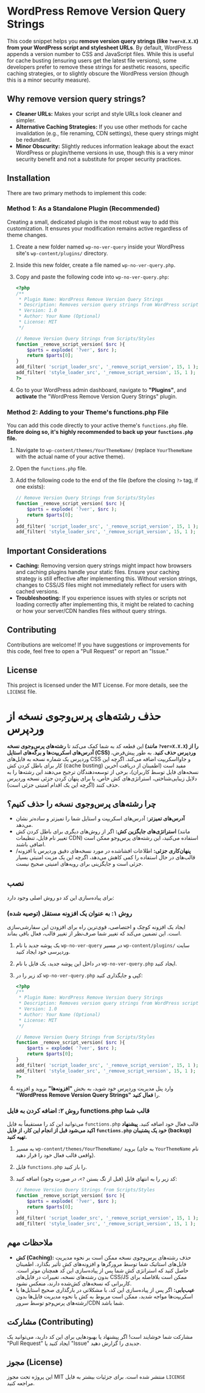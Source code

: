 # WordPress Remove Version Query Strings

This code snippet helps you **remove version query strings (like `?ver=X.X.X`) from your WordPress script and stylesheet URLs**. By default, WordPress appends a version number to CSS and JavaScript files. While this is useful for cache busting (ensuring users get the latest file versions), some developers prefer to remove these strings for aesthetic reasons, specific caching strategies, or to slightly obscure the WordPress version (though this is a minor security measure).

## Why remove version query strings?

* **Cleaner URLs:** Makes your script and style URLs look cleaner and simpler.
* **Alternative Caching Strategies:** If you use other methods for cache invalidation (e.g., file renaming, CDN settings), these query strings might be redundant.
* **Minor Obscurity:** Slightly reduces information leakage about the exact WordPress or plugin/theme versions in use, though this is a very minor security benefit and not a substitute for proper security practices.

## Installation

There are two primary methods to implement this code:

### Method 1: As a Standalone Plugin (Recommended)

Creating a small, dedicated plugin is the most robust way to add this customization. It ensures your modification remains active regardless of theme changes.

1.  Create a new folder named `wp-no-ver-query` inside your WordPress site's `wp-content/plugins/` directory.
2.  Inside this new folder, create a file named `wp-no-ver-query.php`.
3.  Copy and paste the following code into `wp-no-ver-query.php`:

    ```php
    <?php
    /**
     * Plugin Name: WordPress Remove Version Query Strings
     * Description: Removes version query strings from WordPress script and stylesheet URLs.
     * Version: 1.0
     * Author: Your Name (Optional)
     * License: MIT
     */

    // Remove Version Query Strings from Scripts/Styles
    function _remove_script_version( $src ){
        $parts = explode( '?ver', $src );
        return $parts[0];
    }
    add_filter( 'script_loader_src', '_remove_script_version', 15, 1 );
    add_filter( 'style_loader_src', '_remove_script_version', 15, 1 );
    ?>
    ```

4.  Go to your WordPress admin dashboard, navigate to **"Plugins"**, and **activate** the "WordPress Remove Version Query Strings" plugin.

### Method 2: Adding to your Theme's functions.php File

You can add this code directly to your active theme's `functions.php` file. **Before doing so, it's highly recommended to back up your `functions.php` file.**

1.  Navigate to `wp-content/themes/YourThemeName/` (replace `YourThemeName` with the actual name of your active theme).
2.  Open the `functions.php` file.
3.  Add the following code to the end of the file (before the closing `?>` tag, if one exists):

    ```php
    // Remove Version Query Strings from Scripts/Styles
    function _remove_script_version( $src ){
        $parts = explode( '?ver', $src );
        return $parts[0];
    }
    add_filter( 'script_loader_src', '_remove_script_version', 15, 1 );
    add_filter( 'style_loader_src', '_remove_script_version', 15, 1 );
    ```

## Important Considerations

* **Caching:** Removing version query strings might impact how browsers and caching plugins handle your static files. Ensure your caching strategy is still effective after implementing this. Without version strings, changes to CSS/JS files might not immediately reflect for users with cached versions.
* **Troubleshooting:** If you experience issues with styles or scripts not loading correctly after implementing this, it might be related to caching or how your server/CDN handles files without query strings.

## Contributing

Contributions are welcome! If you have suggestions or improvements for this code, feel free to open a "Pull Request" or report an "Issue."

## License

This project is licensed under the MIT License. For more details, see the `LICENSE` file.

# حذف رشته‌های پرس‌وجوی نسخه از وردپرس

این قطعه کد به شما کمک می‌کند تا **رشته‌های پرس‌وجوی نسخه (مانند `?ver=X.X.X`) را از آدرس‌های اسکریپت‌ها و برگه‌های استایل (CSS) وردپرس حذف کنید**. به طور پیش‌فرض، وردپرس یک شماره نسخه به فایل‌های CSS و جاوااسکریپت اضافه می‌کند. اگرچه این کار برای باطل کردن کش (cache busting) مفید است (اطمینان از دریافت آخرین نسخه‌های فایل توسط کاربران)، برخی از توسعه‌دهندگان ترجیح می‌دهند این رشته‌ها را به دلایل زیبایی‌شناختی، استراتژی‌های کش خاص، یا برای پنهان کردن جزئی نسخه وردپرس حذف کنند (اگرچه این یک اقدام امنیتی جزئی است).

## چرا رشته‌های پرس‌وجوی نسخه را حذف کنیم؟

* **آدرس‌های تمیزتر:** آدرس‌های اسکریپت و استایل شما را تمیزتر و ساده‌تر نشان می‌دهد.
* **استراتژی‌های جایگزین کش:** اگر از روش‌های دیگری برای باطل کردن کش (مانند تغییر نام فایل، تنظیمات CDN) استفاده می‌کنید، این رشته‌های پرس‌وجو ممکن است اضافی باشند.
* **پنهان‌کاری جزئی:** اطلاعات افشاشده در مورد نسخه‌های دقیق وردپرس یا افزونه/قالب‌های در حال استفاده را کمی کاهش می‌دهد، اگرچه این یک مزیت امنیتی بسیار جزئی است و جایگزینی برای رویه‌های امنیتی صحیح نیست.

## نصب

برای پیاده‌سازی این کد دو روش اصلی وجود دارد:

### روش ۱: به عنوان یک افزونه مستقل (توصیه شده)

ایجاد یک افزونه کوچک و اختصاصی، قوی‌ترین راه برای افزودن این سفارشی‌سازی است. این تضمین می‌کند که تغییر شما صرف‌نظر از تغییر قالب، فعال باقی بماند.

1.  یک پوشه جدید با نام `wp-no-ver-query` در مسیر `wp-content/plugins/` سایت وردپرسی خود ایجاد کنید.
2.  در داخل این پوشه جدید، یک فایل با نام `wp-no-ver-query.php` ایجاد کنید.
3.  کد زیر را در `wp-no-ver-query.php` کپی و جایگذاری کنید:

    ```php
    <?php
    /**
     * Plugin Name: WordPress Remove Version Query Strings
     * Description: Removes version query strings from WordPress script and stylesheet URLs.
     * Version: 1.0
     * Author: Your Name (Optional)
     * License: MIT
     */

    // Remove Version Query Strings from Scripts/Styles
    function _remove_script_version( $src ){
        $parts = explode( '?ver', $src );
        return $parts[0];
    }
    add_filter( 'script_loader_src', '_remove_script_version', 15, 1 );
    add_filter( 'style_loader_src', '_remove_script_version', 15, 1 );
    ?>
    ```

4.  وارد پنل مدیریت وردپرس خود شوید، به بخش **"افزونه‌ها"** بروید و افزونه **"WordPress Remove Version Query Strings"** را **فعال کنید**.

### روش ۲: اضافه کردن به فایل functions.php قالب شما

می‌توانید این کد را مستقیماً به فایل `functions.php` قالب فعال خود اضافه کنید. **پیشنهاد اکید می‌شود قبل از انجام این کار، از فایل `functions.php` خود یک پشتیبان (backup) تهیه کنید.**

1.  به مسیر `wp-content/themes/YourThemeName/` بروید (به جای `YourThemeName` نام واقعی قالب فعال خود را قرار دهید).
2.  فایل `functions.php` را باز کنید.
3.  کد زیر را به انتهای فایل (قبل از تگ بستن `?>`، در صورت وجود) اضافه کنید:

    ```php
    // Remove Version Query Strings from Scripts/Styles
    function _remove_script_version( $src ){
        $parts = explode( '?ver', $src );
        return $parts[0];
    }
    add_filter( 'script_loader_src', '_remove_script_version', 15, 1 );
    add_filter( 'style_loader_src', '_remove_script_version', 15, 1 );
    ```

## ملاحظات مهم

* **کش (Caching):** حذف رشته‌های پرس‌وجوی نسخه ممکن است بر نحوه مدیریت فایل‌های استاتیک شما توسط مرورگرها و افزونه‌های کش تأثیر بگذارد. اطمینان حاصل کنید که استراتژی کش شما پس از پیاده‌سازی این کد همچنان موثر است. بدون رشته‌های نسخه، تغییرات در فایل‌های CSS/JS ممکن است بلافاصله برای کاربرانی که نسخه‌های کش‌شده دارند، منعکس نشود.
* **عیب‌یابی:** اگر پس از پیاده‌سازی این کد، با مشکلاتی در بارگذاری صحیح استایل‌ها یا اسکریپت‌ها مواجه شدید، ممکن است مربوط به کش یا نحوه مدیریت فایل‌ها بدون رشته‌های پرس‌وجو توسط سرور/CDN شما باشد.

## مشارکت (Contributing)

مشارکت شما خوشایند است! اگر پیشنهاد یا بهبودهایی برای این کد دارید، می‌توانید یک "Pull Request" ایجاد کنید یا "Issue" جدیدی را گزارش دهید.

## مجوز (License)

این پروژه تحت مجوز MIT منتشر شده است. برای جزئیات بیشتر به فایل `LICENSE` مراجعه کنید.
